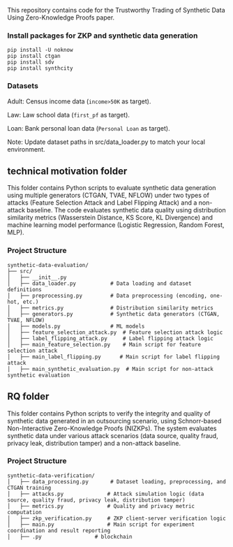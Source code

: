 This repository contains code for the Trustworthy Trading of Synthetic Data Using Zero-Knowledge Proofs paper.



### Install packages for ZKP and synthetic data generation 
```
pip install -U noknow
pip install ctgan
pip install sdv
pip install synthcity
```

### Datasets

Adult: Census income data (```income>50K``` as target).

Law: Law school data (```first_pf``` as target).

Loan: Bank personal loan data (```Personal Loan``` as target).

Note: Update dataset paths in src/data_loader.py to match your local environment.

## technical motivation folder
This folder contains Python scripts to evaluate synthetic data generation using multiple generators (CTGAN, TVAE, NFLOW) under two types of attacks (Feature Selection Attack and Label Flipping Attack) and a non-attack baseline. The code evaluates synthetic data quality using distribution similarity metrics (Wasserstein Distance, KS Score, KL Divergence) and machine learning model performance (Logistic Regression, Random Forest, MLP).

### Project Structure
```
synthetic-data-evaluation/
├── src/
│   ├── __init__.py
│   ├── data_loader.py           # Data loading and dataset definitions
│   ├── preprocessing.py         # Data preprocessing (encoding, one-hot, etc.)
│   ├── metrics.py               # Distribution similarity metrics
│   ├── generators.py            # Synthetic data generators (CTGAN, TVAE, NFLOW)
│   ├── models.py                # ML models
│   ├── feature_selection_attack.py  # Feature selection attack logic
│   ├── label_flipping_attack.py     # Label flipping attack logic
│   ├── main_feature_selection.py    # Main script for feature selection attack
│   ├── main_label_flipping.py      # Main script for label flipping attack
│   ├── main_synthetic_evaluation.py  # Main script for non-attack synthetic evaluation
```

## RQ folder
This folder contains Python scripts to verify the integrity and quality of synthetic data generated in an outsourcing scenario, using Schnorr-based Non-Interactive Zero-Knowledge Proofs (NIZKPs). The system evaluates synthetic data under various attack scenarios (data source, quality fraud, privacy leak, distribution tamper) and a non-attack baseline.

### Project Structure
```
synthetic-data-verification/
│   ├── data_processing.py       # Dataset loading, preprocessing, and CTGAN training
│   ├── attacks.py              # Attack simulation logic (data source, quality fraud, privacy leak, distribution tamper)
│   ├── metrics.py              # Quality and privacy metric computation
│   ├── zkp_verification.py     # ZKP client-server verification logic
│   ├── main.py                 # Main script for experiment coordination and result reporting
│   ├── .py                 # blockchain
```
